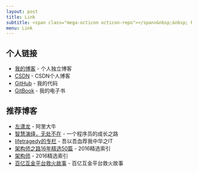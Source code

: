 ```yaml
---
layout: post
title: Link
subtitle: <span class="mega-octicon octicon-repo"></span>&nbsp;&nbsp; Resource link
menu: Link
---
```



## 个人链接
- [我的博客](http://wuxinshui.github.io/) - 个人独立博客
- [CSDN](http://blog.csdn.net/rickyit?viewmode=list) - CSDN个人博客
- [GitHub](https://github.com/wuxinshui) -  我的代码
- [GitBook](https://www.gitbook.com/@wuxinshui/dashboard) -  我的电子书


## 推荐博客
- [左潇龙](http://www.zuoxiaolong.com/blog/index.ftl) - 阿里大牛
- [智慧演绎，无处不在](http://blog.csdn.net/zhangerqing) - 一个程序员的成长之路
- [lifetragedy的专栏](http://blog.csdn.net/lifetragedy) - 吾以吾血荐我中华之IT
- [架构师之路16年精选50篇](https://mp.weixin.qq.com/s/OlFKpcnBOgcPZmjvdzCCiA) - 2016精选索引
- [架构师](http://www.infoq.com/cn/minibooks?utm_source=infoq&utm_medium=breadcrumbs_feature&utm_campaign=breadcrumbs) - 2016精选索引
- [百亿互金平台救火故事](http://www.ityouknow.com/) - 百亿互金平台救火故事



 



